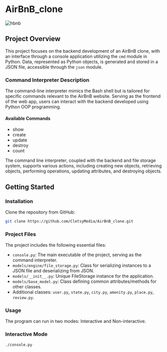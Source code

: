 # AirBnB_clone

![hbnb](https://s3.amazonaws.com/alx-intranet.hbtn.io/uploads/medias/2018/6/65f4a1dd9c51265f49d0.png?X-Amz-Algorithm=AWS4-HMAC-SHA256&X-Amz-Credential=AKIARDDGGGOUSBVO6H7D%2F20231207%2Fus-east-1%2Fs3%2Faws4_request&X-Amz-Date=20231207T232946Z&X-Amz-Expires=86400&X-Amz-SignedHeaders=host&X-Amz-Signature=60290bb3e38198070872a61e3cbcec780eaa17be22e269e64499afc283a63405)

## Project Overview

This project focuses on the backend development of an AirBnB clone, with an interface through a console application utilizing the `cmd` module in Python. Data, represented as Python objects, is generated and stored in a JSON file, accessible through the `json` module.

### Command Interpreter Description

The command-line interpreter mimics the Bash shell but is tailored for specific commands relevant to the AirBnB website. Serving as the frontend of the web app, users can interact with the backend developed using Python OOP programming.

#### Available Commands

- show
- create
- update
- destroy
- count

The command line interpreter, coupled with the backend and file storage system, supports various actions, including creating new objects, retrieving objects, performing operations, updating attributes, and destroying objects.

## Getting Started

### Installation

Clone the repository from GitHub:

```bash
git clone https://github.com/CletsyMedia/AirBnB_clone.git
```

### Project Files

The project includes the following essential files:

- `console.py`: The main executable of the project, serving as the command interpreter.
- `models/engine/file_storage.py`: Class for serializing instances to a JSON file and deserializing from JSON.
- `models/__init__.py`: Unique FileStorage instance for the application.
- `models/base_model.py`: Class defining common attributes/methods for other classes.
- Additional classes: `user.py`, `state.py`, `city.py`, `amenity.py`, `place.py`, `review.py`.

### Usage

The program can run in two modes: Interactive and Non-interactive.

### Interactive Mode

```bash
./console.py
```
